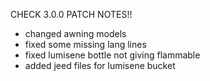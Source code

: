 CHECK 3.0.0 PATCH NOTES!!

- changed awning models
- fixed some missing lang lines
- fixed lumisene bottle not giving flammable
- added jeed files for lumisene bucket
